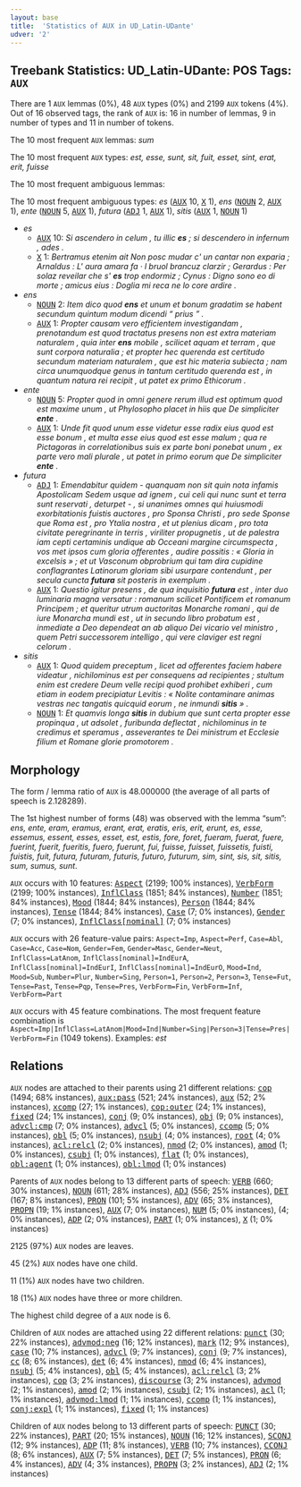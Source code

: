 ```yaml
---
layout: base
title:  'Statistics of AUX in UD_Latin-UDante'
udver: '2'
---
```


## Treebank Statistics: UD_Latin-UDante: POS Tags: `AUX`

There are 1 `AUX` lemmas (0%), 48 `AUX` types (0%) and 2199 `AUX` tokens (4%).
Out of 16 observed tags, the rank of `AUX` is: 16 in number of lemmas, 9 in number of types and 11 in number of tokens.

The 10 most frequent `AUX` lemmas: <em>sum</em>

The 10 most frequent `AUX` types:  <em>est, esse, sunt, sit, fuit, esset, sint, erat, erit, fuisse</em>

The 10 most frequent ambiguous lemmas: 

The 10 most frequent ambiguous types:  <em>es</em> (<tt><a href="la_udante-pos-AUX.html">AUX</a></tt> 10, <tt><a href="la_udante-pos-X.html">X</a></tt> 1), <em>ens</em> (<tt><a href="la_udante-pos-NOUN.html">NOUN</a></tt> 2, <tt><a href="la_udante-pos-AUX.html">AUX</a></tt> 1), <em>ente</em> (<tt><a href="la_udante-pos-NOUN.html">NOUN</a></tt> 5, <tt><a href="la_udante-pos-AUX.html">AUX</a></tt> 1), <em>futura</em> (<tt><a href="la_udante-pos-ADJ.html">ADJ</a></tt> 1, <tt><a href="la_udante-pos-AUX.html">AUX</a></tt> 1), <em>sitis</em> (<tt><a href="la_udante-pos-AUX.html">AUX</a></tt> 1, <tt><a href="la_udante-pos-NOUN.html">NOUN</a></tt> 1)


* <em>es</em>
  * <tt><a href="la_udante-pos-AUX.html">AUX</a></tt> 10: <em>Si ascendero in celum , tu illic <b>es</b> ; si descendero in infernum , ades .</em>
  * <tt><a href="la_udante-pos-X.html">X</a></tt> 1: <em>Bertramus etenim ait Non posc mudar c' un cantar non exparia ; Arnaldus : L' aura amara fa · l bruol brancuz clarzir ; Gerardus : Per solaz reveilar che s' <b>es</b> trop endormiz ; Cynus : Digno sono eo di morte ; amicus eius : Doglia mi reca ne lo core ardire .</em>
* <em>ens</em>
  * <tt><a href="la_udante-pos-NOUN.html">NOUN</a></tt> 2: <em>Item dico quod <b>ens</b> et unum et bonum gradatim se habent secundum quintum modum dicendi “ prius ” .</em>
  * <tt><a href="la_udante-pos-AUX.html">AUX</a></tt> 1: <em>Propter causam vero efficientem investigandam , prenotandum est quod tractatus presens non est extra materiam naturalem , quia inter <b>ens</b> mobile , scilicet aquam et terram , que sunt corpora naturalia ; et propter hec querenda est certitudo secundum materiam naturalem , que est hic materia subiecta ; nam circa unumquodque genus in tantum certitudo querenda est , in quantum natura rei recipit , ut patet ex primo Ethicorum .</em>
* <em>ente</em>
  * <tt><a href="la_udante-pos-NOUN.html">NOUN</a></tt> 5: <em>Propter quod in omni genere rerum illud est optimum quod est maxime unum , ut Phylosopho placet in hiis que De simpliciter <b>ente</b> .</em>
  * <tt><a href="la_udante-pos-AUX.html">AUX</a></tt> 1: <em>Unde fit quod unum esse videtur esse radix eius quod est esse bonum , et multa esse eius quod est esse malum ; qua re Pictagoras in correlationibus suis ex parte boni ponebat unum , ex parte vero mali plurale , ut patet in primo eorum que De simpliciter <b>ente</b> .</em>
* <em>futura</em>
  * <tt><a href="la_udante-pos-ADJ.html">ADJ</a></tt> 1: <em>Emendabitur quidem - quanquam non sit quin nota infamis Apostolicam Sedem usque ad ignem , cui celi qui nunc sunt et terra sunt reservati , deturpet - , si unanimes omnes qui huiusmodi exorbitationis fuistis auctores , pro Sponsa Christi , pro sede Sponse que Roma est , pro Ytalia nostra , et ut plenius dicam , pro tota civitate peregrinante in terris , viriliter propugnetis , ut de palestra iam cepti certaminis undique ab Occeani margine circumspecta , vos met ipsos cum gloria offerentes , audire possitis : « Gloria in excelsis » ; et ut Vasconum obprobrium qui tam dira cupidine conflagrantes Latinorum gloriam sibi usurpare contendunt , per secula cuncta <b>futura</b> sit posteris in exemplum .</em>
  * <tt><a href="la_udante-pos-AUX.html">AUX</a></tt> 1: <em>Questio igitur presens , de qua inquisitio <b>futura</b> est , inter duo luminaria magna versatur : romanum scilicet Pontificem et romanum Principem ; et queritur utrum auctoritas Monarche romani , qui de iure Monarcha mundi est , ut in secundo libro probatum est , inmediate a Deo dependeat an ab aliquo Dei vicario vel ministro , quem Petri successorem intelligo , qui vere claviger est regni celorum .</em>
* <em>sitis</em>
  * <tt><a href="la_udante-pos-AUX.html">AUX</a></tt> 1: <em>Quod quidem preceptum , licet ad offerentes faciem habere videatur , nichilominus est per consequens ad recipientes ; stultum enim est credere Deum velle recipi quod prohibet exhiberi , cum etiam in eodem precipiatur Levitis : « Nolite contaminare animas vestras nec tangatis quicquid eorum , ne inmundi <b>sitis</b> » .</em>
  * <tt><a href="la_udante-pos-NOUN.html">NOUN</a></tt> 1: <em>Et quamvis longa <b>sitis</b> in dubium que sunt certa propter esse propinqua , ut adsolet , furibunda deflectat , nichilominus in te credimus et speramus , asseverantes te Dei ministrum et Ecclesie filium et Romane glorie promotorem .</em>

## Morphology

The form / lemma ratio of `AUX` is 48.000000 (the average of all parts of speech is 2.128289).

The 1st highest number of forms (48) was observed with the lemma “sum”: <em>ens, ente, eram, eramus, erant, erat, eratis, eris, erit, erunt, es, esse, essemus, essent, esses, esset, est, estis, fore, foret, fueram, fuerat, fuere, fuerint, fuerit, fueritis, fuero, fuerunt, fui, fuisse, fuisset, fuissetis, fuisti, fuistis, fuit, futura, futuram, futuris, futuro, futurum, sim, sint, sis, sit, sitis, sum, sumus, sunt</em>.

`AUX` occurs with 10 features: <tt><a href="la_udante-feat-Aspect.html">Aspect</a></tt> (2199; 100% instances), <tt><a href="la_udante-feat-VerbForm.html">VerbForm</a></tt> (2199; 100% instances), <tt><a href="la_udante-feat-InflClass.html">InflClass</a></tt> (1851; 84% instances), <tt><a href="la_udante-feat-Number.html">Number</a></tt> (1851; 84% instances), <tt><a href="la_udante-feat-Mood.html">Mood</a></tt> (1844; 84% instances), <tt><a href="la_udante-feat-Person.html">Person</a></tt> (1844; 84% instances), <tt><a href="la_udante-feat-Tense.html">Tense</a></tt> (1844; 84% instances), <tt><a href="la_udante-feat-Case.html">Case</a></tt> (7; 0% instances), <tt><a href="la_udante-feat-Gender.html">Gender</a></tt> (7; 0% instances), <tt><a href="la_udante-feat-InflClass-nominal.html">InflClass[nominal]</a></tt> (7; 0% instances)

`AUX` occurs with 26 feature-value pairs: `Aspect=Imp`, `Aspect=Perf`, `Case=Abl`, `Case=Acc`, `Case=Nom`, `Gender=Fem`, `Gender=Masc`, `Gender=Neut`, `InflClass=LatAnom`, `InflClass[nominal]=IndEurA`, `InflClass[nominal]=IndEurI`, `InflClass[nominal]=IndEurO`, `Mood=Ind`, `Mood=Sub`, `Number=Plur`, `Number=Sing`, `Person=1`, `Person=2`, `Person=3`, `Tense=Fut`, `Tense=Past`, `Tense=Pqp`, `Tense=Pres`, `VerbForm=Fin`, `VerbForm=Inf`, `VerbForm=Part`

`AUX` occurs with 45 feature combinations.
The most frequent feature combination is `Aspect=Imp|InflClass=LatAnom|Mood=Ind|Number=Sing|Person=3|Tense=Pres|VerbForm=Fin` (1049 tokens).
Examples: <em>est</em>


## Relations

`AUX` nodes are attached to their parents using 21 different relations: <tt><a href="la_udante-dep-cop.html">cop</a></tt> (1494; 68% instances), <tt><a href="la_udante-dep-aux-pass.html">aux:pass</a></tt> (521; 24% instances), <tt><a href="la_udante-dep-aux.html">aux</a></tt> (52; 2% instances), <tt><a href="la_udante-dep-xcomp.html">xcomp</a></tt> (27; 1% instances), <tt><a href="la_udante-dep-cop-outer.html">cop:outer</a></tt> (24; 1% instances), <tt><a href="la_udante-dep-fixed.html">fixed</a></tt> (24; 1% instances), <tt><a href="la_udante-dep-conj.html">conj</a></tt> (9; 0% instances), <tt><a href="la_udante-dep-obj.html">obj</a></tt> (9; 0% instances), <tt><a href="la_udante-dep-advcl-cmp.html">advcl:cmp</a></tt> (7; 0% instances), <tt><a href="la_udante-dep-advcl.html">advcl</a></tt> (5; 0% instances), <tt><a href="la_udante-dep-ccomp.html">ccomp</a></tt> (5; 0% instances), <tt><a href="la_udante-dep-obl.html">obl</a></tt> (5; 0% instances), <tt><a href="la_udante-dep-nsubj.html">nsubj</a></tt> (4; 0% instances), <tt><a href="la_udante-dep-root.html">root</a></tt> (4; 0% instances), <tt><a href="la_udante-dep-acl-relcl.html">acl:relcl</a></tt> (2; 0% instances), <tt><a href="la_udante-dep-nmod.html">nmod</a></tt> (2; 0% instances), <tt><a href="la_udante-dep-amod.html">amod</a></tt> (1; 0% instances), <tt><a href="la_udante-dep-csubj.html">csubj</a></tt> (1; 0% instances), <tt><a href="la_udante-dep-flat.html">flat</a></tt> (1; 0% instances), <tt><a href="la_udante-dep-obl-agent.html">obl:agent</a></tt> (1; 0% instances), <tt><a href="la_udante-dep-obl-lmod.html">obl:lmod</a></tt> (1; 0% instances)

Parents of `AUX` nodes belong to 13 different parts of speech: <tt><a href="la_udante-pos-VERB.html">VERB</a></tt> (660; 30% instances), <tt><a href="la_udante-pos-NOUN.html">NOUN</a></tt> (611; 28% instances), <tt><a href="la_udante-pos-ADJ.html">ADJ</a></tt> (556; 25% instances), <tt><a href="la_udante-pos-DET.html">DET</a></tt> (167; 8% instances), <tt><a href="la_udante-pos-PRON.html">PRON</a></tt> (101; 5% instances), <tt><a href="la_udante-pos-ADV.html">ADV</a></tt> (65; 3% instances), <tt><a href="la_udante-pos-PROPN.html">PROPN</a></tt> (19; 1% instances), <tt><a href="la_udante-pos-AUX.html">AUX</a></tt> (7; 0% instances), <tt><a href="la_udante-pos-NUM.html">NUM</a></tt> (5; 0% instances),  (4; 0% instances), <tt><a href="la_udante-pos-ADP.html">ADP</a></tt> (2; 0% instances), <tt><a href="la_udante-pos-PART.html">PART</a></tt> (1; 0% instances), <tt><a href="la_udante-pos-X.html">X</a></tt> (1; 0% instances)

2125 (97%) `AUX` nodes are leaves.

45 (2%) `AUX` nodes have one child.

11 (1%) `AUX` nodes have two children.

18 (1%) `AUX` nodes have three or more children.

The highest child degree of a `AUX` node is 6.

Children of `AUX` nodes are attached using 22 different relations: <tt><a href="la_udante-dep-punct.html">punct</a></tt> (30; 22% instances), <tt><a href="la_udante-dep-advmod-neg.html">advmod:neg</a></tt> (16; 12% instances), <tt><a href="la_udante-dep-mark.html">mark</a></tt> (12; 9% instances), <tt><a href="la_udante-dep-case.html">case</a></tt> (10; 7% instances), <tt><a href="la_udante-dep-advcl.html">advcl</a></tt> (9; 7% instances), <tt><a href="la_udante-dep-conj.html">conj</a></tt> (9; 7% instances), <tt><a href="la_udante-dep-cc.html">cc</a></tt> (8; 6% instances), <tt><a href="la_udante-dep-det.html">det</a></tt> (6; 4% instances), <tt><a href="la_udante-dep-nmod.html">nmod</a></tt> (6; 4% instances), <tt><a href="la_udante-dep-nsubj.html">nsubj</a></tt> (5; 4% instances), <tt><a href="la_udante-dep-obl.html">obl</a></tt> (5; 4% instances), <tt><a href="la_udante-dep-acl-relcl.html">acl:relcl</a></tt> (3; 2% instances), <tt><a href="la_udante-dep-cop.html">cop</a></tt> (3; 2% instances), <tt><a href="la_udante-dep-discourse.html">discourse</a></tt> (3; 2% instances), <tt><a href="la_udante-dep-advmod.html">advmod</a></tt> (2; 1% instances), <tt><a href="la_udante-dep-amod.html">amod</a></tt> (2; 1% instances), <tt><a href="la_udante-dep-csubj.html">csubj</a></tt> (2; 1% instances), <tt><a href="la_udante-dep-acl.html">acl</a></tt> (1; 1% instances), <tt><a href="la_udante-dep-advmod-lmod.html">advmod:lmod</a></tt> (1; 1% instances), <tt><a href="la_udante-dep-ccomp.html">ccomp</a></tt> (1; 1% instances), <tt><a href="la_udante-dep-conj-expl.html">conj:expl</a></tt> (1; 1% instances), <tt><a href="la_udante-dep-fixed.html">fixed</a></tt> (1; 1% instances)

Children of `AUX` nodes belong to 13 different parts of speech: <tt><a href="la_udante-pos-PUNCT.html">PUNCT</a></tt> (30; 22% instances), <tt><a href="la_udante-pos-PART.html">PART</a></tt> (20; 15% instances), <tt><a href="la_udante-pos-NOUN.html">NOUN</a></tt> (16; 12% instances), <tt><a href="la_udante-pos-SCONJ.html">SCONJ</a></tt> (12; 9% instances), <tt><a href="la_udante-pos-ADP.html">ADP</a></tt> (11; 8% instances), <tt><a href="la_udante-pos-VERB.html">VERB</a></tt> (10; 7% instances), <tt><a href="la_udante-pos-CCONJ.html">CCONJ</a></tt> (8; 6% instances), <tt><a href="la_udante-pos-AUX.html">AUX</a></tt> (7; 5% instances), <tt><a href="la_udante-pos-DET.html">DET</a></tt> (7; 5% instances), <tt><a href="la_udante-pos-PRON.html">PRON</a></tt> (6; 4% instances), <tt><a href="la_udante-pos-ADV.html">ADV</a></tt> (4; 3% instances), <tt><a href="la_udante-pos-PROPN.html">PROPN</a></tt> (3; 2% instances), <tt><a href="la_udante-pos-ADJ.html">ADJ</a></tt> (2; 1% instances)

